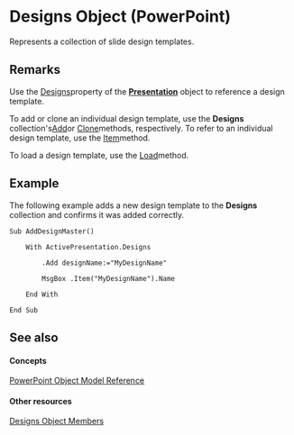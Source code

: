 
# Designs Object (PowerPoint)

Represents a collection of slide design templates.


## Remarks

Use the [Designs](bac64534-92f7-5611-db7e-501504e577e1.md)property of the  **[Presentation](ec75cf52-69f8-d35b-0a26-4a8da8a9683f.md)** object to reference a design template.

To add or clone an individual design template, use the  **Designs** collection's[Add](00608390-a12b-d698-36a6-ded2df3cc26a.md)or [Clone](2365a43f-8adc-ad26-97fc-0376aedf0b80.md)methods, respectively. To refer to an individual design template, use the [Item](62843698-605b-50b1-8de4-d5b6fa5e1df8.md)method.

To load a design template, use the [Load](8926e038-4b01-da8d-3e0f-6b5cdd82f1c7.md)method.


## Example

The following example adds a new design template to the  **Designs** collection and confirms it was added correctly.


```
Sub AddDesignMaster()

    With ActivePresentation.Designs

        .Add designName:="MyDesignName"

        MsgBox .Item("MyDesignName").Name

    End With

End Sub
```


## See also


#### Concepts


[PowerPoint Object Model Reference](00acd64a-5896-0459-39af-98df2849849e.md)
#### Other resources


[Designs Object Members](30e20494-ec30-ef44-f6c5-48cc1e1c1b0e.md)
